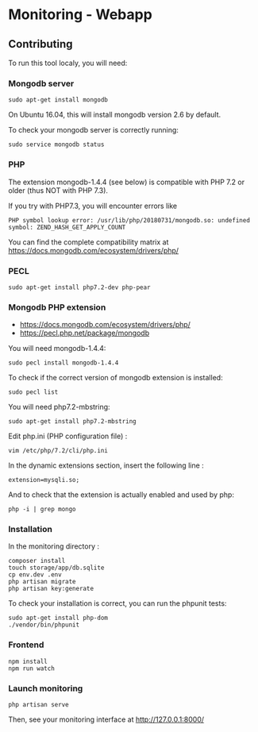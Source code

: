 # Monitoring - Webapp


## Contributing

To run this tool localy, you will need:

### Mongodb server

```
sudo apt-get install mongodb
```

On Ubuntu 16.04, this will install mongodb version 2.6 by default.

To check your mongodb server is correctly running:

```
sudo service mongodb status
```

### PHP

The extension mongodb-1.4.4 (see below) is compatible with PHP 7.2 or older (thus NOT with PHP 7.3).

If you try with PHP7.3, you will encounter errors like

```
PHP symbol lookup error: /usr/lib/php/20180731/mongodb.so: undefined symbol: ZEND_HASH_GET_APPLY_COUNT
```

You can find the complete compatibility matrix at https://docs.mongodb.com/ecosystem/drivers/php/

### PECL

```
sudo apt-get install php7.2-dev php-pear
```

### Mongodb PHP extension

* https://docs.mongodb.com/ecosystem/drivers/php/
* https://pecl.php.net/package/mongodb

You will need mongodb-1.4.4:

```
sudo pecl install mongodb-1.4.4
```

To check if the correct version of mongodb extension is installed:

```
sudo pecl list
```

You will need php7.2-mbstring:

```
sudo apt-get install php7.2-mbstring
```

Edit php.ini (PHP configuration file) :
```
vim /etc/php/7.2/cli/php.ini 
```
In the dynamic extensions section, insert the following line :
```
extension=mysqli.so;
```

And to check that the extension is actually enabled and used by php:

```
php -i | grep mongo
```

### Installation

In the monitoring directory :
```
composer install
touch storage/app/db.sqlite
cp env.dev .env
php artisan migrate
php artisan key:generate
```

To check your installation is correct, you can run the phpunit tests:

```
sudo apt-get install php-dom
./vendor/bin/phpunit
```


### Frontend

```
npm install
npm run watch
```

### Launch monitoring
```
php artisan serve
```
Then, see your monitoring interface at http://127.0.0.1:8000/